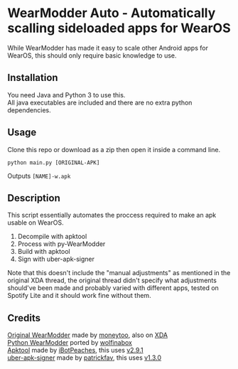 # WearModder Auto - Automatically scalling sideloaded apps for WearOS
While WearModder has made it easy to scale other Android apps for WearOS, this should only require basic knowledge to use.

## Installation
You need Java and Python 3 to use this.\
All java executables are included and there are no extra python dependencies.

## Usage
Clone this repo or download as a zip then open it inside a command line.
```
python main.py [ORIGINAL-APK]
```
Outputs `[NAME]-w.apk`

## Description
This script essentially automates the proccess required to make an apk usable on WearOS.
1. Decompile with apktool
2. Process with py-WearModder
3. Build with apktool
4. Sign with uber-apk-signer

Note that this doesn't include the "manual adjustments" as mentioned in the original XDA thread,
the original thread didn't specify what adjustments should've been made and probably varied with different apps,
tested on Spotify Lite and it should work fine without them.

## Credits
[Original WearModder](https://github.com/moneytoo/WearModder) made by [moneytoo](https://github.com/moneytoo), also on [XDA](https://xdaforums.com/t/app-mod-spotify-lite-scaled-for-standalone-use-on-wear-os.3815680/)\
[Python WearModder](https://github.com/wolfinabox/py-wearmodder) ported by [wolfinabox](https://github.com/wolfinabox)\
[Apktool](https://github.com/iBotPeaches/Apktool) made by [iBotPeaches](https://github.com/iBotPeaches/Apktool), this uses [v2.9.1](https://github.com/iBotPeaches/Apktool/releases/tag/v2.9.1)\
[uber-apk-signer](https://github.com/patrickfav/uber-apk-signer) made by [patrickfav](https://github.com/patrickfav/uber-apk-signer), this uses [v1.3.0](https://github.com/patrickfav/uber-apk-signer/releases/tag/v1.3.0)
